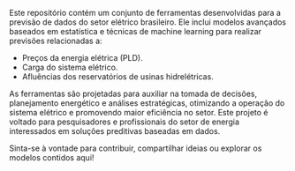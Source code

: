 Este repositório contém um conjunto de ferramentas desenvolvidas para a previsão de dados do setor elétrico brasileiro. Ele inclui modelos avançados baseados em estatística e técnicas de machine learning para realizar previsões relacionadas a:
- Preços da energia elétrica (PLD).
- Carga do sistema elétrico.
- Afluências dos reservatórios de usinas hidrelétricas.

As ferramentas são projetadas para auxiliar na tomada de decisões, planejamento energético e análises estratégicas, otimizando a operação do sistema elétrico e promovendo maior eficiência no setor. Este projeto é voltado para pesquisadores e profissionais do setor de energia interessados em soluções preditivas baseadas em dados.

Sinta-se à vontade para contribuir, compartilhar ideias ou explorar os modelos contidos aqui!
